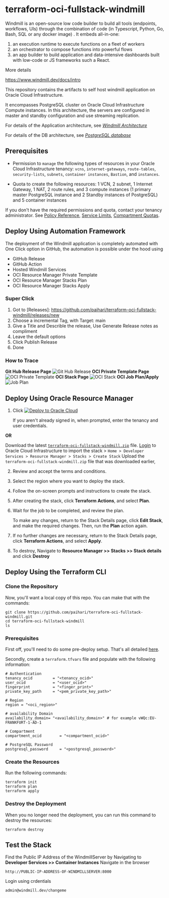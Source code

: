 # terraform-oci-fullstack-windmill

Windmill is an open-source low code builder to build all tools (endpoints, workflows, UIs) through the combination of code (in Typescript, Python, Go, Bash, SQL or any docker image) . It embeds all-in-one:

1) an execution runtime to execute functions on a fleet of workers
2) an orchestrator to compose functions into powerful flows 
3) an app builder to build application and data-intensive dashboards built with low-code or JS frameworks such a React.

More details

https://www.windmill.dev/docs/intro

This repository contains the artifacts to self host windmill application on Oracle Cloud Infrastructure.

It encompasses PostgreSQL cluster on Oracle Cloud Infrastructure Compute instances. In this architecture, the servers are configured in master and standby configuration and use streaming replication.

For details of the Application architecture, see [_Windmill Architecture_](https://docs.oracle.com/en/solutions/deploy-postgresql-db/index.html)

For details of the DB architecture, see [_PostgreSQL database_](https://docs.oracle.com/en/solutions/deploy-postgresql-db/index.html)

## Prerequisites

- Permission to `manage` the following types of resources in your Oracle Cloud Infrastructure tenancy: `vcns`, `internet-gateways`, `route-tables`, `security-lists`, `subnets`, `container instances`, `Bastion`, and `instances`.

- Quota to create the following resources: 1 VCN, 2 subnet, 1 Internet Gateway, 1 NAT,  2 route rules, and 3 compute instances (1 primary master PostgreSQL instance and 2 Standby instances of PostgreSQL) and 5 container instances

If you don't have the required permissions and quota, contact your tenancy administrator. See [Policy Reference](https://docs.cloud.oracle.com/en-us/iaas/Content/Identity/Reference/policyreference.htm), [Service Limits](https://docs.cloud.oracle.com/en-us/iaas/Content/General/Concepts/servicelimits.htm), [Compartment Quotas](https://docs.cloud.oracle.com/iaas/Content/General/Concepts/resourcequotas.htm).

## Deploy Using Automation Framework
The deployment of the Windmill application is completely automated with One Click option in GitHub, the automation is possible under the hood using

- GitHub Release
- GitHub Action
- Hosted Windmill Services
- OCI Resource Manager Private Template
- OCI Resource Manager Stacks Plan
- OCI Resource Manager Stacks Apply

### Super Click

1. Got to [Releases]: https://github.com/paihari/terraform-oci-fullstack-windmill/releases/new
2. Choose a incremental Tag, with Target: main
3. Give a Title and Describle the release, Use Generate Release notes as compliment
4. Leave the default options
5. Click Publish Release
6. Done

### How to Trace


**Git Hub Release Page**
![Git Hub Release](https://github.com/paihari/terraform-oci-fullstack-windmill/blob/module_branch/images/Snip20231023_3.png)
**OCI Private Template Page**
![OCI Private Template ](https://github.com/paihari/terraform-oci-fullstack-windmill/blob/module_branch/images/Snip20231023_9.png)
**OCI Stack Page**
![OCI Stack ](https://github.com/paihari/terraform-oci-fullstack-windmill/blob/module_branch/images/Snip20231023_10.png)
**OCI Job Plan/Apply**
![Job Plan ](https://github.com/paihari/terraform-oci-fullstack-windmill/blob/module_branch/images/Snip20231023_11.png)


## Deploy Using Oracle Resource Manager

1. Click [![Deploy to Oracle Cloud](https://oci-resourcemanager-plugin.plugins.oci.oraclecloud.com/latest/deploy-to-oracle-cloud.svg)](https://cloud.oracle.com/resourcemanager/stacks/create?region=home&zipUrl=https://github.com/paihari/terraform-oci-fullstack-windmill/releases/latest/download/terraform-oci-fullstack-windmill.zip)

    If you aren't already signed in, when prompted, enter the tenancy and user credentials.

**OR**

Download the latest [`terraform-oci-fullstack-windmill.zip`](../../releases/latest/download/terraform-oci-fullstack-windmill.zip) file. [Login](https://cloud.oracle.com/resourcemanager/stacks/create) to Oracle Cloud Infrastructure to import the stack
    > `Home > Developer Services > Resource Manager > Stacks > Create Stack`
Upload the `terraform-oci-fullstack-windmill.zip` file that was downloaded earlier,    

2. Review and accept the terms and conditions.

3. Select the region where you want to deploy the stack.

4. Follow the on-screen prompts and instructions to create the stack.

5. After creating the stack, click **Terraform Actions**, and select **Plan**.

6. Wait for the job to be completed, and review the plan.

    To make any changes, return to the Stack Details page, click **Edit Stack**, and make the required changes. Then, run the **Plan** action again.

7. If no further changes are necessary, return to the Stack Details page, click **Terraform Actions**, and select **Apply**. 

8. To destroy, Navigate to **Resource Manager >> Stacks >> Stack details** and click **Destroy**


## Deploy Using the Terraform CLI

### Clone the Repository
Now, you'll want a local copy of this repo. You can make that with the commands:

    git clone https://github.com/paihari/terraform-oci-fullstack-windmill.git
    cd terraform-oci-fullstack-windmill
    ls

### Prerequisites
First off, you'll need to do some pre-deploy setup.  That's all detailed [here](https://github.com/cloud-partners/oci-prerequisites).

Secondly, create a `terraform.tfvars` file and populate with the following information:

```
# Authentication
tenancy_ocid         = "<tenancy_ocid>"
user_ocid            = "<user_ocid>"
fingerprint          = "<finger_print>"
private_key_path     = "<pem_private_key_path>"

# Region
region = "<oci_region>"

# availability Domain 
availability_domain= "<availability_domain>" # for example vWQc:EU-FRANKFURT-1-AD-1

# Compartment
compartment_ocid        = "<compartment_ocid>"

# PostgreSQL Password
postgresql_password     = "<postgresql_password>"

````

### Create the Resources
Run the following commands:

    terraform init
    terraform plan
    terraform apply

### Destroy the Deployment
When you no longer need the deployment, you can run this command to destroy the resources:

    terraform destroy

## Test the Stack
Find the Public IP Address of the WindmillServer  by Navigating to **Developer Services >> Container Instances** 
Navigate in the browser
```
http://PUBLIC-IP-ADDRESS-OF-WINDMILLSERVER:8000

```

Login using crdentials

```
admin@windmill.dev/changeme

```






